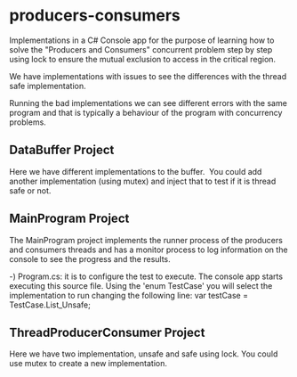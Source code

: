 # producers-consumers
Implementations in a  C# Console app for the purpose of learning how to solve the "Producers and Consumers" concurrent problem step by step using lock to ensure the mutual exclusion to access in the critical region.

We have implementations with issues to see the differences with the thread safe implementation.

Running the bad implementations we can see different errors with the same program and that is typically a behaviour of the program with concurrency problems.

DataBuffer Project
------------------
Here we have different implementations to the buffer. 
You could add another implementation (using mutex) and inject that to test if it is thread safe or not. 

MainProgram Project
-------------------
The MainProgram project implements the runner process of the producers and consumers threads and has a monitor process to log information on the console to see the progress and the results.
  
  -) Program.cs: it is to configure the test to execute. The console app starts executing this source file. 
     Using the 'enum TestCase' you will select the implementation to run changing the following line:
       var testCase = TestCase.List_Unsafe;

ThreadProducerConsumer Project
------------------------------
Here we have two implementation, unsafe and safe using lock. You could use mutex to create a new implementation.

